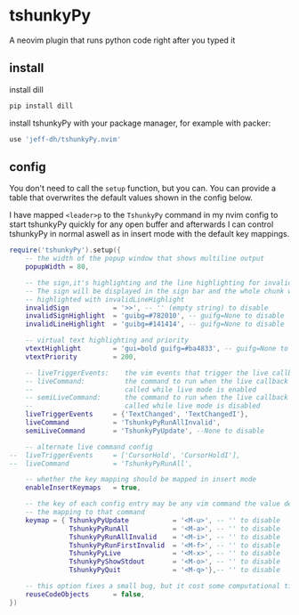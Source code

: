 # tshunkyPy
A neovim plugin that runs python code right after you typed it

## install

install dill

```sh
pip install dill
```

install tshunkyPy with your package manager, for example with packer:

```lua
use 'jeff-dh/tshunkyPy.nvim'
```


## config

You don't need to call the `setup` function, but you can. You can provide a
table that overwrites the default values shown in the config below.

I have mapped `<leader>p` to the `TshunkyPy` command in my nvim config to start
tshunkyPy quickly for any open buffer and afterwards I can control tshunkyPy in
normal aswell as in insert mode with the default key mappings.

```lua
require('tshunkyPy').setup({
    -- the width of the popup window that shows multiline output
    popupWidth = 80,

    -- the sign,it's highlighting and the line highlighting for invalid chunks.
    -- The sign will be displayed in the sign bar and the whole chunk will be
    -- highlighted with invalidLineHighlight
    invalidSign           = '>>', -- '' (empty string) to disable
    invalidSignHighlight  = 'guibg=#782010', -- guifg=None to disable
    invalidLineHighlight  = 'guibg=#141414', -- guifg=None to disable

    -- virtual text highlighting and priority
    vtextHighlight        = 'gui=bold guifg=#ba4833', -- guifg=None to disable
    vtextPriority         = 200,

    -- liveTriggerEvents:    the vim events that trigger the live callback
    -- liveCommand:          the command to run when the live callback gets
    --                       called while live mode is enabled
    -- semiLiveCommand:      the command to run when the live callback get
    --                       called while live mode is disabled
    liveTriggerEvents     = {'TextChanged', 'TextChangedI'},
    liveCommand           = 'TshunkyPyRunAllInvalid',
    semiLiveCommand       = 'TshunkyPyUpdate', --None to disable

    -- alternate live command config
--  liveTriggerEvents     = ['CursorHold', 'CursorHoldI'],
--  liveCommand           = 'TshunkyPyRunAll',

    -- whether the key mapping should be mapped in insert mode
    enableInsertKeymaps   = true,

    -- the key of each config entry may be any vim command the value defines
    -- the mapping to that command
    keymap = { TshunkyPyUpdate           = '<M-u>', -- '' to disable
               TshunkyPyRunAll           = '<M-a>', -- '' to disable
               TshunkyPyRunAllInvalid    = '<M-i>', -- '' to disable
               TshunkyPyRunFirstInvalid  = '<M-f>', -- '' to disable
               TshunkyPyLive             = '<M-x>', -- '' to disable
               TshunkyPyShowStdout       = '<M-o>', -- '' to disable
               TshunkyPyQuit             = '<M-q>'},-- '' to disable

    -- this option fixes a small bug, but it cost some computational time
    reuseCodeObjects      = false,
})
```
